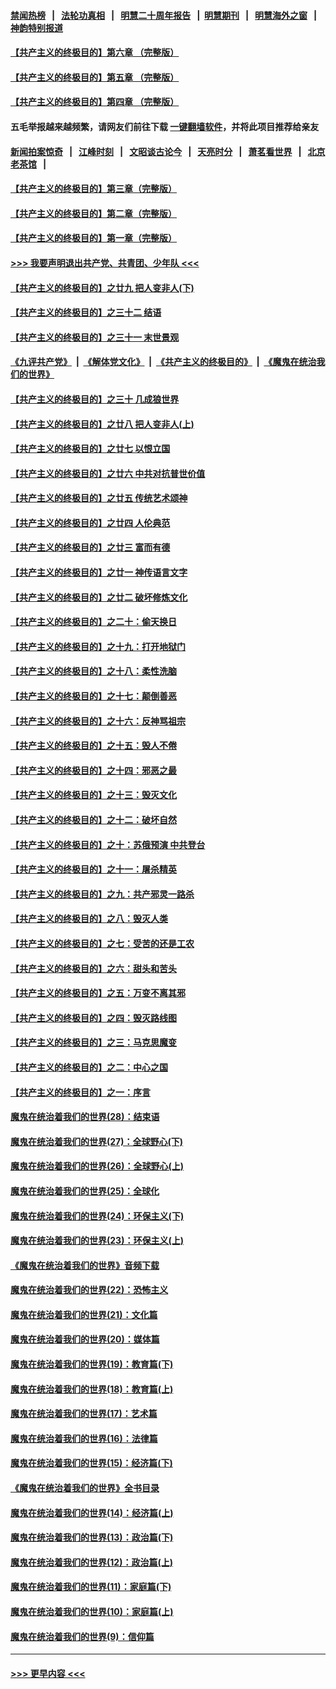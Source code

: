 #### [禁闻热榜](热点新闻.md?=0)  &nbsp;&nbsp;|&nbsp;&nbsp; [法轮功真相](https://github.com/gfw-breaker/truth/blob/master/README.md?=0) &nbsp;&nbsp;|&nbsp;&nbsp; [明慧二十周年报告](https://github.com/gfw-breaker/mh-reports/blob/master/README.md?=0) &nbsp;&nbsp;|&nbsp;&nbsp;[明慧期刊](https://github.com/gfw-breaker/mh-qikan) &nbsp;&nbsp;|&nbsp;&nbsp; [明慧海外之窗](https://github.com/gfw-breaker/mh-news/blob/master/README.md?=0) &nbsp;&nbsp;|&nbsp;&nbsp; [神韵特别报道](https://github.com/gfw-breaker/mh-news/blob/master/shenyun.md?=0)
#### [【共产主义的终极目的】第六章 （完整版）](../pages/nsc422/n11428913.md?t=03170502) 
#### [【共产主义的终极目的】第五章 （完整版）](../pages/nsc422/n11428912.md?t=03170502) 
#### [【共产主义的终极目的】第四章 （完整版）](../pages/nsc422/n11428907.md?t=03170502) 
#### 五毛举报越来越频繁，请网友们前往下载 [一键翻墙软件](https://github.com/gfw-breaker/ssr-accounts)，并将此项目推荐给亲友
#### [新闻拍案惊奇](https://github.com/gfw-breaker/banned-news/blob/master/pages/link4.md) &nbsp;&nbsp;|&nbsp;&nbsp; [江峰时刻](https://github.com/gfw-breaker/banned-news/blob/master/pages/link4.md) &nbsp;&nbsp;|&nbsp;&nbsp; [文昭谈古论今](https://github.com/gfw-breaker/banned-news/blob/master/pages/link4.md) &nbsp;&nbsp;|&nbsp;&nbsp; [天亮时分](https://github.com/gfw-breaker/banned-news/blob/master/pages/link4.md) &nbsp;&nbsp;|&nbsp;&nbsp; [萧茗看世界](https://github.com/gfw-breaker/banned-news/blob/master/pages/link4.md) &nbsp;&nbsp;|&nbsp;&nbsp; [北京老茶馆](https://github.com/gfw-breaker/banned-news/blob/master/pages/link4.md) &nbsp;&nbsp;|&nbsp;&nbsp; 
#### [【共产主义的终极目的】第三章（完整版）](../pages/nsc422/n11428848.md?t=03170502) 
#### [【共产主义的终极目的】第二章（完整版）](../pages/nsc422/n11428831.md?t=03170502) 
#### [【共产主义的终极目的】第一章（完整版）](../pages/nsc422/n11417651.md?t=03170502) 
#### [>>> 我要声明退出共产党、共青团、少年队 <<<](https://github.com/begood0513/goodnews/blob/master/quit/letter.md) 
#### [【共产主义的终极目的】之廿九 把人变非人(下)](../pages/nsc422/n11344140.md?t=03170502) 
#### [【共产主义的终极目的】之三十二 结语](../pages/nsc422/n11360535.md?t=03170502) 
#### [【共产主义的终极目的】之三十一 末世景观](../pages/nsc422/n11351129.md?t=03170502) 
#### [《九评共产党》](https://github.com/begood0513/9ping.md/blob/master/README.md) &nbsp;|&nbsp; [《解体党文化》](../../../../jtdwh.md/blob/master/README.md)  &nbsp;|&nbsp; [《共产主义的终极目的》](../../../../gczydzjmd.md/blob/master/README.md) &nbsp;|&nbsp; [《魔鬼在统治我们的世界》](../../../../mgztzwmdsj.md/blob/master/README.md) 
#### [【共产主义的终极目的】之三十 几成狼世界](../pages/nsc422/n11348280.md?t=03170502) 
#### [【共产主义的终极目的】之廿八 把人变非人(上)](../pages/nsc422/n11340492.md?t=03170502) 
#### [【共产主义的终极目的】之廿七 以恨立国](../pages/nsc422/n11336944.md?t=03170502) 
#### [【共产主义的终极目的】之廿六 中共对抗普世价值](../pages/nsc422/n11324785.md?t=03170502) 
#### [【共产主义的终极目的】之廿五 传统艺术颂神](../pages/nsc422/n11296396.md?t=03170502) 
#### [【共产主义的终极目的】之廿四 人伦典范](../pages/nsc422/n11296397.md?t=03170502) 
#### [【共产主义的终极目的】之廿三 富而有德](../pages/nsc422/n11283598.md?t=03170502) 
#### [【共产主义的终极目的】之廿一 神传语言文字](../pages/nsc422/n11263265.md?t=03170502) 
#### [【共产主义的终极目的】之廿二 破坏修炼文化](../pages/nsc422/n11245728.md?t=03170502) 
#### [【共产主义的终极目的】之二十：偷天换日](../pages/nsc422/n11238846.md?t=03170502) 
#### [【共产主义的终极目的】之十九：打开地狱门](../pages/nsc422/n11206376.md?t=03170502) 
#### [【共产主义的终极目的】之十八：柔性洗脑](../pages/nsc422/n11199994.md?t=03170502) 
#### [【共产主义的终极目的】之十七：颠倒善恶](../pages/nsc422/n11179782.md?t=03170502) 
#### [【共产主义的终极目的】之十六：反神骂祖宗](../pages/nsc422/n11166798.md?t=03170502) 
#### [【共产主义的终极目的】之十五：毁人不倦](../pages/nsc422/n11166792.md?t=03170502) 
#### [【共产主义的终极目的】之十四：邪恶之最](../pages/nsc422/n11150249.md?t=03170502) 
#### [【共产主义的终极目的】之十三：毁灭文化](../pages/nsc422/n11135227.md?t=03170502) 
#### [【共产主义的终极目的】之十二：破坏自然](../pages/nsc422/n11135214.md?t=03170502) 
#### [【共产主义的终极目的】之十：苏俄预演 中共登台](../pages/nsc422/n11118424.md?t=03170502) 
#### [【共产主义的终极目的】之十一：屠杀精英](../pages/nsc422/n11118442.md?t=03170502) 
#### [【共产主义的终极目的】之九：共产邪灵一路杀](../pages/nsc422/n11114139.md?t=03170502) 
#### [【共产主义的终极目的】之八：毁灭人类](../pages/nsc422/n11108503.md?t=03170502) 
#### [【共产主义的终极目的】之七：受苦的还是工农](../pages/nsc422/n11101809.md?t=03170502) 
#### [【共产主义的终极目的】之六：甜头和苦头](../pages/nsc422/n11096971.md?t=03170502) 
#### [【共产主义的终极目的】之五：万变不离其邪](../pages/nsc422/n11091285.md?t=03170502) 
#### [【共产主义的终极目的】之四：毁灭路线图](../pages/nsc422/n11086284.md?t=03170502) 
#### [【共产主义的终极目的】之三：马克思魔变](../pages/nsc422/n11061941.md?t=03170502) 
#### [【共产主义的终极目的】之二：中心之国](../pages/nsc422/n11047728.md?t=03170502) 
#### [【共产主义的终极目的】之一：序言](../pages/nsc422/n11086077.md?t=03170502) 
#### [魔鬼在统治着我们的世界(28)：结束语](../pages/nsc422/n10936246.md?t=03170502) 
#### [魔鬼在统治着我们的世界(27)：全球野心(下)](../pages/nsc422/n10928319.md?t=03170502) 
#### [魔鬼在统治着我们的世界(26)：全球野心(上)](../pages/nsc422/n10900318.md?t=03170502) 
#### [魔鬼在统治着我们的世界(25)：全球化](../pages/nsc422/n10788205.md?t=03170502) 
#### [魔鬼在统治着我们的世界(24)：环保主义(下)](../pages/nsc422/n10695307.md?t=03170502) 
#### [魔鬼在统治着我们的世界(23)：环保主义(上)](../pages/nsc422/n10688613.md?t=03170502) 
#### [《魔鬼在统治着我们的世界》音频下载](../pages/nsc422/n10635553.md?t=03170502) 
#### [魔鬼在统治着我们的世界(22)：恐怖主义](../pages/nsc422/n10614727.md?t=03170502) 
#### [魔鬼在统治着我们的世界(21)：文化篇](../pages/nsc422/n10597706.md?t=03170502) 
#### [魔鬼在统治着我们的世界(20)：媒体篇](../pages/nsc422/n10586579.md?t=03170502) 
#### [魔鬼在统治着我们的世界(19)：教育篇(下)](../pages/nsc422/n10564808.md?t=03170502) 
#### [魔鬼在统治着我们的世界(18)：教育篇(上)](../pages/nsc422/n10526970.md?t=03170502) 
#### [魔鬼在统治着我们的世界(17)：艺术篇](../pages/nsc422/n10499093.md?t=03170502) 
#### [魔鬼在统治着我们的世界(16)：法律篇](../pages/nsc422/n10485969.md?t=03170502) 
#### [魔鬼在统治着我们的世界(15)：经济篇(下)](../pages/nsc422/n10469975.md?t=03170502) 
#### [《魔鬼在统治着我们的世界》全书目录](../pages/nsc422/n10464261.md?t=03170502) 
#### [魔鬼在统治着我们的世界(14)：经济篇(上)](../pages/nsc422/n10457370.md?t=03170502) 
#### [魔鬼在统治着我们的世界(13)：政治篇(下)](../pages/nsc422/n10448270.md?t=03170502) 
#### [魔鬼在统治着我们的世界(12)：政治篇(上)](../pages/nsc422/n10444576.md?t=03170502) 
#### [魔鬼在统治着我们的世界(11)：家庭篇(下)](../pages/nsc422/n10440961.md?t=03170502) 
#### [魔鬼在统治着我们的世界(10)：家庭篇(上)](../pages/nsc422/n10435448.md?t=03170502) 
#### [魔鬼在统治着我们的世界(9)：信仰篇](../pages/nsc422/n10432159.md?t=03170502) 

----
#### [ >>> 更早内容 <<< ](../indexes/nsc422-earlier.md)
